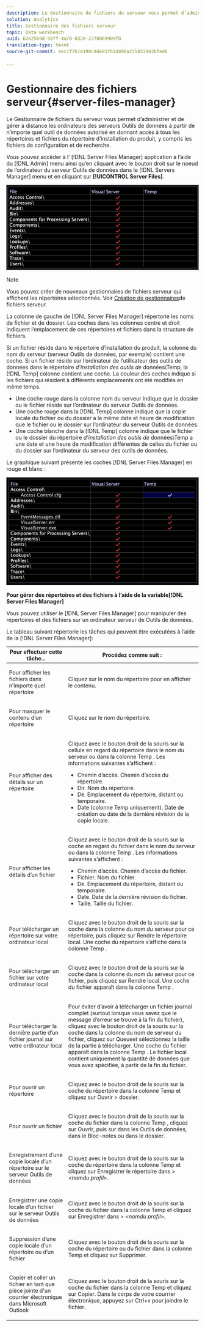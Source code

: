```yaml
---
description: Le Gestionnaire de fichiers du serveur vous permet d’administrer et de gérer à distance les ordinateurs des serveurs Outils de données à partir de n’importe quel outil de données autorisé en donnant accès à tous les répertoires et fichiers du répertoire d’installation du produit, y compris les fichiers de configuration et de recherche.
solution: Analytics
title: Gestionnaire des fichiers serveur
topic: Data workbench
uuid: 62625b9d-587f-4a78-8328-2270869909f8
translation-type: tm+mt
source-git-commit: aec1f7b14198cdde91f61d490a235022943bfedb

---
```



# Gestionnaire des fichiers serveur{#server-files-manager}

Le Gestionnaire de fichiers du serveur vous permet d’administrer et de gérer à distance les ordinateurs des serveurs Outils de données à partir de n’importe quel outil de données autorisé en donnant accès à tous les répertoires et fichiers du répertoire d’installation du produit, y compris les fichiers de configuration et de recherche.

Vous pouvez accéder à l’ [!DNL Server Files Manager] application à l’aide du [!DNL Admin] menu ainsi qu’en cliquant avec le bouton droit sur le noeud de l’ordinateur du serveur Outils de données dans le [!DNL Servers Manager] menu et en cliquant sur **[!UICONTROL Server Files]**.

![](assets/vis_FileManager.png)

>[!NOTE]
>
>Vous pouvez créer de nouveaux gestionnaires de fichiers serveur qui affichent les répertoires sélectionnés. Voir [Création de gestionnaires](../../../home/c-get-started/c-intf-anlys-ftrs/c-cstm-prof-files-mgrs/c-new-svr-files-mgrs.md#concept-6e8f63273109443699a8f61b1a2ea816)de fichiers serveur.

La colonne de gauche de [!DNL Server Files Manager] répertorie les noms de fichier et de dossier. Les coches dans les colonnes centre et droit indiquent l’emplacement de ces répertoires et fichiers dans la structure de fichiers.

Si un fichier réside dans le répertoire d’installation du produit, la colonne du nom *du* serveur (serveur Outils de données, par exemple) contient une coche. Si un fichier réside sur l’ordinateur de l’utilisateur des outils de données dans le répertoire *d’installation des outils de* données\Temp, la [!DNL Temp] colonne contient une coche. La couleur des coches indique si les fichiers qui résident à différents emplacements ont été modifiés en même temps.

* Une coche rouge dans la colonne nom du serveur indique que le dossier ou le fichier réside sur l’ordinateur du serveur Outils de données.
* Une coche rouge dans la [!DNL Temp] colonne indique que la copie locale du fichier ou du dossier a la même date et heure de modification que le fichier ou le dossier sur l’ordinateur du serveur Outils de données.
* Une coche blanche dans la [!DNL Temp] colonne indique que le fichier ou le dossier du répertoire *d’installation des outils de* données\Temp a une date et une heure de modification différentes de celles du fichier ou du dossier sur l’ordinateur du serveur des outils de données.

Le graphique suivant présente les coches [!DNL Server Files Manager] en rouge et blanc :

![](assets/vis_FileManager_RedWhiteChecks.png)

**Pour gérer des répertoires et des fichiers à l’aide de la variable[!DNL Server Files Manager]**

Vous pouvez utiliser le [!DNL Server Files Manager] pour manipuler des répertoires et des fichiers sur un ordinateur serveur de Outils de données.

Le tableau suivant répertorie les tâches qui peuvent être exécutées à l’aide de la [!DNL Server Files Manager]:

<table id="table_D217AE5A878542EC8B604812A61819C3"> 
 <thead> 
  <tr> 
   <th colname="col1" class="entry"> Pour effectuer cette tâche... </th> 
   <th colname="col2" class="entry"> Procédez comme suit : </th> 
  </tr> 
 </thead>
 <tbody> 
  <tr> 
   <td colname="col1"> <p>Pour afficher les fichiers dans n’importe quel répertoire </p> </td> 
   <td colname="col2"> <p>Cliquez sur le nom du répertoire pour en afficher le contenu. </p> </td> 
  </tr> 
  <tr> 
   <td colname="col1"> <p>Pour masquer le contenu d’un répertoire </p> </td> 
   <td colname="col2"> <p>Cliquez sur le nom du répertoire. </p> </td> 
  </tr> 
  <tr> 
   <td colname="col1"> <p>Pour afficher des détails sur un répertoire </p> </td> 
   <td colname="col2"> <p>Cliquez avec le bouton droit de la souris sur la cellule en regard du répertoire dans le nom du serveur ou dans la colonne <span class="wintitle"> Temp</span> . Les informations suivantes s’affichent : </p> 
    <ul id="ul_2DA5C8D0E95F4BCC8F7E25D05F00EB02"> 
     <li id="li_3FDECC14D62543B183C3509C338DF432">Chemin d’accès. Chemin d’accès du répertoire. </li> 
     <li id="li_9CF3989FD9E2427995F070E043FAD02C">Dir. Nom du répertoire. </li> 
     <li id="li_68AAA11907404D0BBF407ECD7CA2E467">De. Emplacement du répertoire, distant ou temporaire. </li> 
     <li id="li_CB4AEEC89E424868B758465EC0B701B5">Date (colonne Temp uniquement). Date de création ou date de la dernière révision de la copie locale. </li> 
    </ul> </td> 
  </tr> 
  <tr> 
   <td colname="col1"> <p>Pour afficher les détails d’un fichier </p> </td> 
   <td colname="col2"> <p>Cliquez avec le bouton droit de la souris sur la coche en regard du fichier dans le nom du serveur ou dans la colonne <span class="wintitle"> Temp</span> . Les informations suivantes s’affichent : </p> <p> 
     <ul id="ul_C4E6CB86D1774D739B5ECF48AF8DB628"> 
      <li id="li_7A6D39CF8C064FDDAB87F8D4E50FA832">Chemin d’accès. Chemin d’accès du fichier. </li> 
      <li id="li_9C735B6F0A2541F1992B845359C3685A">Fichier. Nom du fichier. </li> 
      <li id="li_3EB903E4F4C44A6093732C588F0125EF">De. Emplacement du répertoire, distant ou temporaire. </li> 
      <li id="li_C1FED4F98F854D5892DBAD9F9E1D47B8">Date. Date de la dernière révision du fichier. </li> 
      <li id="li_7477C727C62F4406BB2026063E41F2AE">Taille. Taille du fichier. </li> 
     </ul> </p> </td> 
  </tr> 
  <tr> 
   <td colname="col1"> <p>Pour télécharger un répertoire sur votre ordinateur local </p> </td> 
   <td colname="col2"> <p>Cliquez avec le bouton droit de la souris sur la coche dans la colonne du nom <i>du</i> serveur pour ce répertoire, puis cliquez sur <span class="uicontrol"> Rendre le répertoire local</span>. Une coche du répertoire s’affiche dans la colonne <span class="wintitle"> Temp</span> . </p> </td> 
  </tr> 
  <tr> 
   <td colname="col1"> <p>Pour télécharger un fichier sur votre ordinateur local </p> </td> 
   <td colname="col2"> <p>Cliquez avec le bouton droit de la souris sur la coche dans la colonne du nom <i>du</i> serveur pour ce fichier, puis cliquez sur <span class="uicontrol"> Rendre local</span>. Une coche du fichier apparaît dans la colonne <span class="wintitle"> Temp</span> . </p> </td> 
  </tr> 
  <tr> 
   <td colname="col1"> <p>Pour télécharger la dernière partie d’un fichier journal sur votre ordinateur local </p> </td> 
   <td colname="col2"> <p>Pour éviter d’avoir à télécharger un fichier journal complet (surtout lorsque vous savez que le message d’erreur se trouve à la fin du fichier), cliquez avec le bouton droit de la souris sur la coche dans la colonne du nom de serveur du fichier, cliquez sur <span class="uicontrol"> Queue</span>et sélectionnez la taille de la partie à télécharger. Une coche du fichier apparaît dans la colonne <span class="wintitle"> Temp</span> . Le fichier local contient uniquement la quantité de données que vous avez spécifiée, à partir de la fin du fichier. </p> </td> 
  </tr> 
  <tr> 
   <td colname="col1"> <p>Pour ouvrir un répertoire </p> </td> 
   <td colname="col2"> <p>Cliquez avec le bouton droit de la souris sur la coche du répertoire dans la colonne <span class="wintitle"> Temp</span> et cliquez sur <span class="uicontrol"> Ouvrir</span> &gt; <span class="uicontrol"> dossier</span>. </p> </td> 
  </tr> 
  <tr> 
   <td colname="col1"> <p>Pour ouvrir un fichier </p> </td> 
   <td colname="col2"> <p>Cliquez avec le bouton droit de la souris sur la coche du fichier dans la colonne <span class="wintitle"> Temp</span> , cliquez sur <span class="uicontrol"> Ouvrir</span>, puis sur dans les Outils <span class="uicontrol"></span><span class="uicontrol"> de données, dans le Bloc-notes ou dans le dossier.</span><span class="uicontrol"></span> </p> </td> 
  </tr> 
  <tr> 
   <td colname="col1"> <p>Enregistrement d’une copie locale d’un répertoire sur le serveur Outils de données </p> </td> 
   <td colname="col2"> <p>Cliquez avec le bouton droit de la souris sur la coche du répertoire dans la colonne <span class="wintitle"> Temp</span> et cliquez sur <span class="uicontrol"> Enregistrer le répertoire dans</span> &gt; <i>&lt;nom<span class="uicontrol"></span>du profil&gt;.</i> </p> </td> 
  </tr> 
  <tr> 
   <td colname="col1"> <p>Enregistrer une copie locale d’un fichier sur le serveur Outils de données </p> </td> 
   <td colname="col2"> <p>Cliquez avec le bouton droit de la souris sur la coche du fichier dans la colonne <span class="wintitle"> Temp</span> et cliquez sur <span class="uicontrol"> Enregistrer dans</span> &gt; <i>&lt;nom<span class="uicontrol"></span>du profil&gt;.</i> </p> </td> 
  </tr> 
  <tr> 
   <td colname="col1"> <p>Suppression d’une copie locale d’un répertoire ou d’un fichier </p> </td> 
   <td colname="col2"> <p>Cliquez avec le bouton droit de la souris sur la coche du répertoire ou du fichier dans la colonne <span class="wintitle"> Temp</span> et cliquez sur <span class="uicontrol"> Supprimer</span>. </p> </td> 
  </tr> 
  <tr> 
   <td colname="col1"> <p>Copier et coller un fichier en tant que pièce jointe d'un courrier électronique dans Microsoft Outlook </p> </td> 
   <td colname="col2"> <p>Cliquez avec le bouton droit de la souris sur la coche du fichier dans la colonne <span class="wintitle"> Temp</span> et cliquez sur <span class="uicontrol"> Copier</span>. Dans le corps de votre courrier électronique, appuyez sur Ctrl+v pour joindre le fichier. </p> </td> 
  </tr> 
 </tbody> 
</table>

